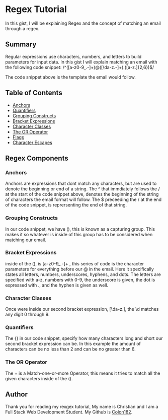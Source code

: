 # Regex Tutorial

In this gist, I will be explaining Regex and the concept of matching an email through a regex.

## Summary

Regular expressions use characters, numbers, and letters to build parameters for input data. In this gist I will explain matching an email with the following code snippet: /^([a-z0-9_\.-]+)@([\da-z\.-]+)\.([a-z\.]{2,6})$/

The code snippet above is the template the email would follow.
## Table of Contents

- [Anchors](#anchors)
- [Quantifiers](#quantifiers)
- [Grouping Constructs](#grouping-constructs)
- [Bracket Expressions](#bracket-expressions)
- [Character Classes](#character-classes)
- [The OR Operator](#the-or-operator)
- [Flags](#flags)
- [Character Escapes](#character-escapes)

## Regex Components

### Anchors
Anchors are expressions that dont match any characters, but are used to denote the beginning or end of a string. The ^ that immdiately follows the / at the start of the code snippet above, denotes the beginning of the string of characters the email format will follow. The $ preceeding the / at the end of the code snippet, is reprersenting the end of that string. 
### Grouping Constructs
In our code snippet, we have (), this is known as a capturing group. This makes it so whatever is inside of this group has to be considered when matching our email.
### Bracket Expressions
inside of the (), is [a-z0-9_\.-]+ , this series of code is the character parameters for everything before our @ in the email. Here it specifically states all letters, numbers, underscores, hyphens, and dots. The letters are specified with a-z, numbers with 0-9, the underscore is given, the dot is expressed with \., and the hyphen is given as well.
### Character Classes
Once were inside our second bracket expression, [\da-z\.], the \d matches any digit 0 through 9.
### Quantifiers
The {} in our code snippet, specify how many characters long and short our second bracket expression can be. In this example the amount of characters can be no less than 2 and can be no greater than 6. 
### The OR Operator
The + is a Match-one-or-more Operator, this means it  tries to match all the given characters inside of the (). 
## Author
Thank you for reading my rexgex tutorial, My name is Christian and I am a Full Stack Web Development Student. My Github is [Colon182](https://github.com/Colon182).